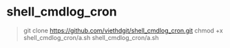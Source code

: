# shell_cmdlog_cron

> git clone https://github.com/viethdgit/shell_cmdlog_cron.git
> chmod +x shell_cmdlog_cron/a.sh
> shell_cmdlog_cron/a.sh
